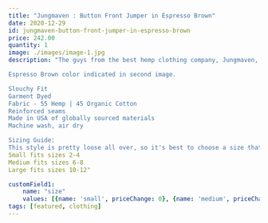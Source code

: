 ```yaml
---
title: "Jungmaven : Button Front Jumper in Espresso Brown"
date: 2020-12-29
id: jungmaven-button-front-jumper-in-espresso-brown
price: 242.00
quantity: 1
image: ./images/image-1.jpg
description: "The guys from the best hemp clothing company, Jungmaven, bring us the best jumper. Workwear meets SoCal ease. 

Espresso Brown color indicated in second image.

Slouchy Fit
Garment Dyed
Fabric - 55 Hemp | 45 Organic Cotton
Reinforced seams
Made in USA of globally sourced materials
Machine wash, air dry

Sizing Guide:
This style is pretty loose all over, so it's best to choose a size that fits your hips. Here is a general guide that will "fit" at the hips. You can size up to get an even looser fit.
Small fits sizes 2-4
Medium fits sizes 6-8
Large fits sizes 10-12"

customField1:
    name: "size"
    values: [{name: 'small', priceChange: 0}, {name: 'medium', priceChange: 0}, {name: 'large', priceChange: 0}]
tags: [featured, clothing]
---
```


